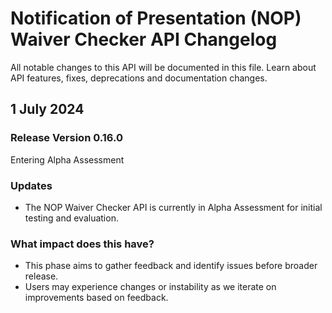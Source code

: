 # Notification of Presentation (NOP) Waiver Checker API Changelog

All notable changes to this API will be documented in this file. Learn about API features, fixes, deprecations and documentation changes.

## 1 July 2024

### Release Version 0.16.0

Entering Alpha Assessment

### Updates

- The NOP Waiver Checker API is currently in Alpha Assessment for initial testing and evaluation.

### What impact does this have?

- This phase aims to gather feedback and identify issues before broader release.
- Users may experience changes or instability as we iterate on improvements based on feedback.

